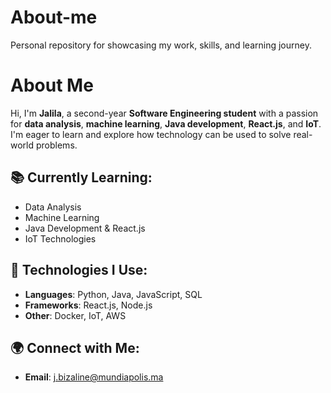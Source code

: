 # About-me
Personal repository for showcasing my work, skills, and learning journey.
# About Me

Hi, I'm **Jalila**, a second-year **Software Engineering student** with a passion for **data analysis**, **machine learning**, **Java development**, **React.js**, and **IoT**. I'm eager to learn and explore how technology can be used to solve real-world problems.

## 📚 Currently Learning:
- Data Analysis
- Machine Learning
- Java Development & React.js
- IoT Technologies

## 🔧 Technologies I Use:
- **Languages**: Python, Java, JavaScript, SQL
- **Frameworks**: React.js, Node.js
- **Other**: Docker, IoT, AWS

## 🌍 Connect with Me:
- **Email**: j.bizaline@mundiapolis.ma

